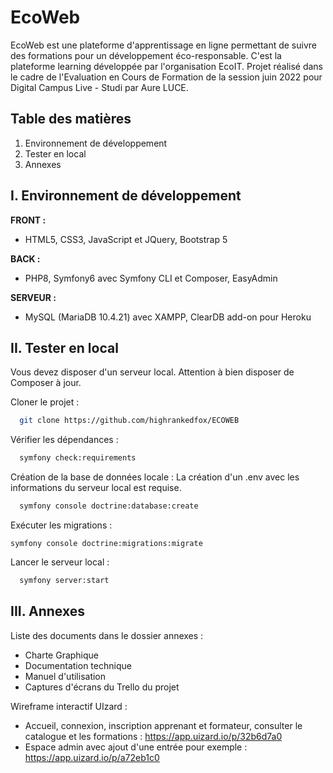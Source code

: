 # EcoWeb

EcoWeb est une plateforme d'apprentissage en ligne permettant de suivre des formations pour un développement éco-responsable.
C'est la plateforme learning développée par l'organisation EcoIT.
Projet réalisé dans le cadre de l'Evaluation en Cours de Formation de la session juin 2022 pour Digital Campus Live - Studi par Aure LUCE.

## Table des matières

1. Environnement de développement
2. Tester en local
3. Annexes


## I. Environnement de développement

**FRONT :** 
- HTML5, CSS3, JavaScript et JQuery, Bootstrap 5

**BACK :** 
- PHP8, Symfony6 avec Symfony CLI et Composer, EasyAdmin

**SERVEUR :** 
- MySQL (MariaDB 10.4.21) avec XAMPP, ClearDB add-on pour Heroku

## II. Tester en local

Vous devez disposer d'un serveur local.
Attention à bien disposer de Composer à jour.

Cloner le projet :

```bash
  git clone https://github.com/highrankedfox/ECOWEB
```

Vérifier les dépendances :

```bash
  symfony check:requirements
```

Création de la base de données locale :
La création d'un .env avec les informations du serveur local est requise.

```bash
  symfony console doctrine:database:create
```

Exécuter les migrations :
```
symfony console doctrine:migrations:migrate
```

Lancer le serveur local :

```bash
  symfony server:start
```

## III. Annexes

Liste des documents dans le dossier annexes :
- Charte Graphique
- Documentation technique
- Manuel d'utilisation
- Captures d'écrans du Trello du projet

Wireframe interactif UIzard :
- Accueil, connexion, inscription apprenant et formateur, consulter le catalogue et les formations : https://app.uizard.io/p/32b6d7a0
- Espace admin avec ajout d'une entrée pour exemple : https://app.uizard.io/p/a72eb1c0
